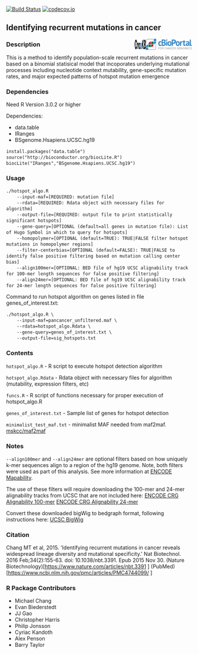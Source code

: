 [![Build Status](https://travis-ci.org/taylor-lab/hotspots.svg?branch=add_tests)](https://travis-ci.org/taylor-lab/hotspots)
[![codecov.io](https://img.shields.io/codecov/c/github/taylor-lab/hotspots.svg)](https://codecov.io/github/taylor-lab/hotspots?branch=add_tests)


## Identifying recurrent mutations in cancer

[<img target="_blank" align="right" border="0" alt="" src="cbioportal_logo.png" width="125" height="30">](http://www.cbioportal.org/) 
[<img align="right" border="0" alt="" src="oncokb.png" width="30" height="30">](http://oncokb.org/)

### Description

This is a method to identify population-scale recurrent mutations in cancer based on a binomial
statisical model that incoporates underlying mutational processes including nucleotide context
mutability, gene-specific mutation rates, and major expected patterns of hotspot mutation emergence

### Dependencies

Need R Version 3.0.2 or higher

Dependencies:
* data.table
* IRanges
* BSgenome.Hsapiens.UCSC.hg19

```
install.packages("data.table")
source("http://bioconductor.org/biocLite.R")
biocLite("IRanges","BSgenome.Hsapiens.UCSC.hg19")
```

### Usage

```
./hotspot_algo.R
    --input-maf=[REQUIRED: mutation file]
    --rdata=[REQUIRED: Rdata object with necessary files for algorithm]
    --output-file=[REQUIRED: output file to print statistically significant hotspots]
    --gene-query=[OPTIONAL (default=all genes in mutation file): List of Hugo Symbol in which to query for hotspots]
    --homopolymer=[OPTIONAL (default=TRUE): TRUE|FALSE filter hotspot mutations in homopolymer regions]
    --filter-centerbias=[OPTIONAL (default=FALSE): TRUE|FALSE to identify false positive filtering based on mutation calling center bias]
    --align100mer=[OPTIONAL: BED file of hg19 UCSC alignability track for 100-mer length sequences for false positive filtering]
    --align24mer=[OPTIONAL: BED file of hg19 UCSC alignability track for 24-mer length sequences for false positive filtering]
```
Command to run hotspot algorithm on genes listed in file genes_of_interest.txt:
```
./hotspot_algo.R \
	--input-maf=pancancer_unfiltered.maf \
	--rdata=hotspot_algo.Rdata \
	--gene-query=genes_of_interest.txt \
	--output-file=sig_hotspots.txt
```

### Contents

`hotspot_algo.R` - R script to execute hotspot detection algorithm

`hotspot_algo.Rdata` - Rdata object with necessary files for algorithm (mutability, expression filters, etc)

`funcs.R` - R script of functions necessary for proper execution of hotspot_algo.R

`genes_of_interest.txt` - Sample list of genes for hotspot detection

`minimalist_test_maf.txt` - minimalist MAF needed from maf2maf. [mskcc/maf2maf](https://github.com/mskcc/vcf2maf)

### Notes

`--align100mer` and `--align24mer` are optional filters based on how uniquely k-mer sequences align to a region of the hg19 genome. Note, both filters were used as part of this analysis. See more information at [ENCODE Mapability](http://genome.ucsc.edu/cgi-bin/hgFileUi?db=hg19&g=wgEncodeMapability).

The use of these filters will require downloading the 100-mer and 24-mer alignability tracks from UCSC that are not included here:
	[ENCODE CRG Alignability 100-mer](http://hgdownload.cse.ucsc.edu/goldenPath/hg19/encodeDCC/wgEncodeMapability/wgEncodeCrgMapabilityAlign100mer.bigWig)
	[ENCODE CRG Alignability 24-mer](http://hgdownload.cse.ucsc.edu/goldenPath/hg19/encodeDCC/wgEncodeMapability/wgEncodeCrgMapabilityAlign24mer.bigWig)

Convert these downloaded bigWig to bedgraph format, following instructions here: [UCSC BigWig](http://genome.ucsc.edu/goldenpath/help/bigWig.html)

### Citation

Chang MT et al, 2015. 'Identifying recurrent mutations in cancer reveals widespread lineage diversity and mutational specificity.' Nat Biotechnol. 2016 Feb;34(2):155-63. doi: 10.1038/nbt.3391. Epub 2015 Nov 30. (Nature Biotechnology)[https://www.nature.com/articles/nbt.3391 ] (PubMed)[https://www.ncbi.nlm.nih.gov/pmc/articles/PMC4744099/ ]

### R Package Contributors

* Michael Chang
* Evan Biederstedt 
* JJ Gao
* Christopher Harris
* Philip Jonsson 
* Cyriac Kandoth
* Alex Penson
* Barry Taylor
